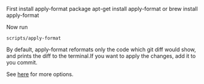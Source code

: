 First install apply-format package
apt-get install apply-format or brew install apply-format

Now run 
```
scripts/apply-format 
```

By default, apply-format reformats only the code which 
git diff would show, and prints the diff to the terminal.If you want to apply
the changes, add it to you commit.

See [here](https://github.com/barisione/clang-format-hooks) for more options. 
